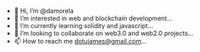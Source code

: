 - 👋 Hi, I’m @damorela
- 👀 I’m interested in web and blockchain development...
- 🌱 I’m currently learning solidity and javascript...
- 💞️ I’m looking to collaborate on web3.0 and web2.0 projects...
- 📫 How to reach me dotujames@gmail.com...

<!---
damorela/damorela is a ✨ special ✨ repository because its `README.md` (this file) appears on your GitHub profile.
You can click the Preview link to take a look at your changes.
--->

